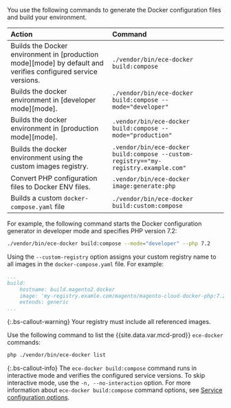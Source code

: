 You use the following commands to generate the Docker configuration files and build your environment.

Action | Command
:----- | :------
Builds the Docker environment in [production mode][mode] by default and verifies configured service versions. | `./vendor/bin/ece-docker build:compose`
Builds the docker environment in [developer mode][mode]. | `./vendor/bin/ece-docker build:compose --mode="developer"`
Builds the docker environment in [production mode][mode]. |`.vendor/bin/ece-docker build:compose --mode="production"`
Builds the docker environment using the custom images registry. |`.vendor/bin/ece-docker build:compose --custom-registry=="my-registry.example.com"`
Convert PHP configuration files to Docker ENV files. | `.vendor/bin/ece-docker image:generate:php`
Builds a custom `docker-compose.yaml` file | `./vendor/bin/ece-docker build:custom:compose`

For example, the following command starts the Docker configuration generator in developer mode and specifies PHP version 7.2:

```bash
./vendor/bin/ece-docker build:compose --mode="developer" --php 7.2
```

Using the `--custom-registry` option assigns your custom registry name to all images in the `docker-compose.yaml` file. For example:

```yaml
...
build:
    hostname: build.magento2.docker
    image: 'my-registry.examle.com/magento/magento-cloud-docker-php:7.2-cli-226'
    extends: generic
...
```

{:.bs-callout-warning}
Your registry must include all referenced images.


Use the following command to list the {{site.data.var.mcd-prod}} `ece-docker` commands:

```bash
php ./vendor/bin/ece-docker list
```

{:.bs-callout-info}
The `ece-docker build:compose` command runs in interactive mode and verifies the configured service versions. To skip interactive mode, use the `-n, --no-interaction` option. For more information about `ece-docker build:compose` command options, see [Service configuration options]({{site.baseurl}}/cloud/docker/docker-containers.html#service-configuration-options).
